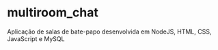 # multiroom_chat
Aplicação de salas de bate-papo desenvolvida em NodeJS, HTML, CSS, JavaScript e MySQL
